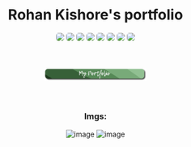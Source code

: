 <h1 align="center">Rohan Kishore's portfolio</h1>

<div class="badges" align="center">
	<a href="./LICENSE.md"><img class="badge" src="https://img.shields.io/github/license/Nighty3098/Nighty3098.github.io?style=for-the-badge&color=a6e0b8&logoColor=ffffff&labelColor=1c1c29" style="border-radius: 5px;"/></a>
    <a href="./LICENSE.md"><img  class="badge" src="https://img.shields.io/github/license/Nighty3098/Nighty3098.github.io?style=for-the-badge&color=a6e0b8&logoColor=ffffff&labelColor=1c1c29"  style="border-radius: 5px;"/></a>
	<img class="badge" src="https://img.shields.io/github/last-commit/rohankishore/rohankishore.github.io?style=for-the-badge&color=7dc4e4&logoColor=D9E0EE&labelColor=1c1c29" style="border-radius: 5px;"/>
	<img class="badge" src="https://img.shields.io/github/issues-pr/rohankishore/rohankishore.github.io?style=for-the-badge&color=ef9f9c&logoColor=85e185&labelColor=1c1c29" style="border-radius: 5px;" />
	<img src="https://img.shields.io/github/commit-activity/t/rohankishore/rohankishore.github.io?style=for-the-badge&color=a6e0b8&logoColor=D9E0EE&labelColor=171b22" style="border-radius: 5px;"/>
	<img src="https://img.shields.io/github/languages/count/rohankishore/rohankishore.github.io?style=for-the-badge&color=ea9de7&logoColor=D9E0EE&labelColor=171b22" style="border-radius: 5px;"/>
	<img class="badge" src="https://img.shields.io/github/stars/rohankishore/rohankishore.github.io?style=for-the-badge&color=eed49f&logoColor=D9E0EE&labelColor=1c1c29" style="border-radius: 5px;"/>
	<img class="badge" src="https://img.shields.io/github/forks/rohankishore/rohankishore.github.io?style=for-the-badge&color=9dc3ea&logoColor=D9E0EE&labelColor=1c1c29"  style="border-radius: 5px;"/>
	<br><br>
</div>
<br><br>
<div class="link" align="center">
    <a align='center' href='https://rohankishore.github.io/'><img src="imgs/PortfolioButton.png" width="40%"></a>
</div>
<br><br>

<div align="center">
	
<h3>Imgs:</h3>

![image](https://github.com/user-attachments/assets/164c7b05-70b9-4b04-8c2d-87bc9fc687dd)
![image](https://github.com/user-attachments/assets/16478845-b7c3-4fd9-8834-cace089db386)
</div>
